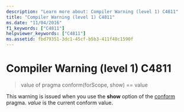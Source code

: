 ```yaml
---
description: "Learn more about: Compiler Warning (level 1) C4811"
title: "Compiler Warning (level 1) C4811"
ms.date: "11/04/2016"
f1_keywords: ["C4811"]
helpviewer_keywords: ["C4811"]
ms.assetid: fbd79351-3dc1-45cf-b5b3-411f48c1590f
---
```

# Compiler Warning (level 1) C4811

> value of pragma conform(forScope, show) == value

This warning is issued when you use the **show** option of the [conform](../../preprocessor/conform.md) pragma. *value* is the current conform value.
